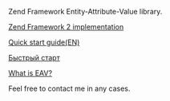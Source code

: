 Zend Framework Entity-Attribute-Value library.

[Zend Framework 2 implementation](https://github.com/ttp/zf2-eav)

[Quick start guide(EN)](http://code.google.com/p/zend-framework-eav/wiki/Reference_EN)

[Быстрый старт](http://code.google.com/p/zend-framework-eav/wiki/Reference_ru)

[What is EAV?](http://en.wikipedia.org/wiki/Entity-attribute-value_model)

Feel free to contact me in any cases.